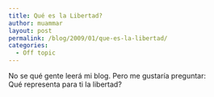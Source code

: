 ```yaml
---
title: Qué es la Libertad?
author: muammar
layout: post
permalink: /blog/2009/01/que-es-la-libertad/
categories:
  - Off topic
---
```

No se qué gente leerá mi blog. Pero me gustaría preguntar:  
Qué representa para ti la libertad?
